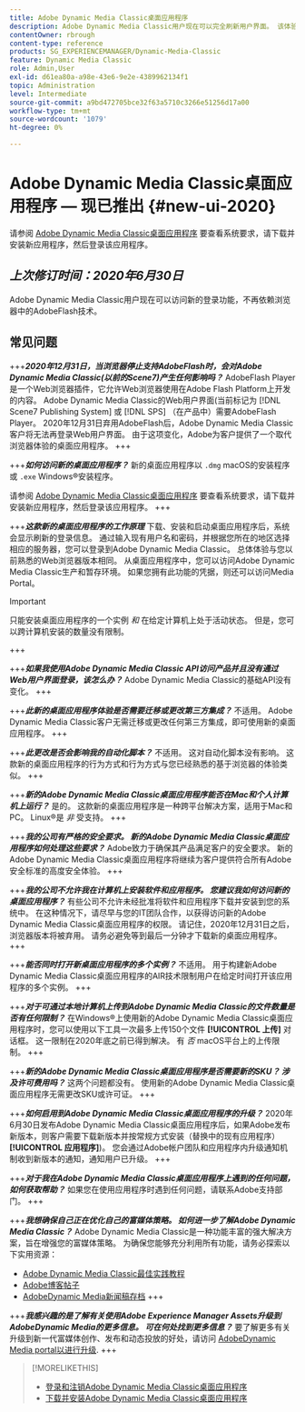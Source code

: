 ```yaml
---
title: Adobe Dynamic Media Classic桌面应用程序
description: Adobe Dynamic Media Classic用户现在可以完全刷新用户界面。 该体验提供了更新的登录功能，其中包含指向重要资源的链接，此外，此更新不再依赖于浏览器中的AdobeFlash技术。
contentOwner: rbrough
content-type: reference
products: SG_EXPERIENCEMANAGER/Dynamic-Media-Classic
feature: Dynamic Media Classic
role: Admin,User
exl-id: d61ea80a-a98e-43e6-9e2e-4389962134f1
topic: Administration
level: Intermediate
source-git-commit: a9bd472705bce32f63a5710c3266e51256d17a00
workflow-type: tm+mt
source-wordcount: '1079'
ht-degree: 0%

---
```


# Adobe Dynamic Media Classic桌面应用程序 — 现已推出 {#new-ui-2020}

请参阅 [Adobe Dynamic Media Classic桌面应用程序](/help/using/dynamic-media-classic-desktop-app.md) 要查看系统要求，请下载并安装新应用程序，然后登录该应用程序。

## _上次修订时间：2020年6月30日_

Adobe Dynamic Media Classic用户现在可以访问新的登录功能，不再依赖浏览器中的AdobeFlash技术。

## 常见问题

+++**_2020年12月31日，当浏览器停止支持AdobeFlash时，会对Adobe Dynamic Media Classic(以前的Scene7)产生任何影响吗？_**
AdobeFlash Player是一个Web浏览器插件，它允许Web浏览器使用在Adobe Flash Platform上开发的内容。 Adobe Dynamic Media Classic的Web用户界面(当前标记为 [!DNL Scene7 Publishing System] 或 [!DNL SPS] （在产品中）需要AdobeFlash Player。 2020年12月31日弃用AdobeFlash后，Adobe Dynamic Media Classic客户将无法再登录Web用户界面。 由于这项变化，Adobe为客户提供了一个取代浏览器体验的桌面应用程序。
+++

+++**_如何访问新的桌面应用程序？_**
新的桌面应用程序以 `.dmg` macOS的安装程序或 `.exe` Windows®安装程序。

请参阅 [Adobe Dynamic Media Classic桌面应用程序](/help/using/dynamic-media-classic-desktop-app.md) 要查看系统要求，请下载并安装新应用程序，然后登录该应用程序。
+++

<!-- NEWSLETTER IS DEAD The download links are also available by way of the [Adobe Dynamic Media Classic newsletter subscription page.](https://www.adobe.com/subscription/dynamic-media-newsletter.html) -->

+++**_这款新的桌面应用程序的工作原理_**
下载、安装和启动桌面应用程序后，系统会显示刷新的登录信息。 通过输入现有用户名和密码，并根据您所在的地区选择相应的服务器，您可以登录到Adobe Dynamic Media Classic。 总体体验与您以前熟悉的Web浏览器版本相同。 从桌面应用程序中，您可以访问Adobe Dynamic Media Classic生产和暂存环境。 如果您拥有此功能的凭据，则还可以访问Media Portal。

>[!IMPORTANT]
>
>只能安装桌面应用程序的一个实例 *和* 在给定计算机上处于活动状态。 但是，您可以跨计算机安装的数量没有限制。

+++

+++**_如果我使用Adobe Dynamic Media Classic API访问产品并且没有通过Web用户界面登录，该怎么办？_**
Adobe Dynamic Media Classic的基础API没有变化。
+++

+++**_此新的桌面应用程序体验是否需要迁移或更改第三方集成？_**
不适用。 Adobe Dynamic Media Classic客户无需迁移或更改任何第三方集成，即可使用新的桌面应用程序。
+++

+++**_此更改是否会影响我的自动化脚本？_**
不适用。 这对自动化脚本没有影响。 这款新的桌面应用程序的行为方式和行为方式与您已经熟悉的基于浏览器的体验类似。
+++

+++**_新的Adobe Dynamic Media Classic桌面应用程序能否在Mac和个人计算机上运行？_**
是的。 这款新的桌面应用程序是一种跨平台解决方案，适用于Mac和PC。 Linux®是 *非* 受支持。
+++

+++**_我的公司有严格的安全要求。 新的Adobe Dynamic Media Classic桌面应用程序如何处理这些要求？_**
Adobe致力于确保其产品满足客户的安全要求。 新的Adobe Dynamic Media Classic桌面应用程序将继续为客户提供符合所有Adobe安全标准的高度安全体验。
+++

+++**_我的公司不允许我在计算机上安装软件和应用程序。 您建议我如何访问新的桌面应用程序？_**
有些公司不允许未经批准将软件和应用程序下载并安装到您的系统中。 在这种情况下，请尽早与您的IT团队合作，以获得访问新的Adobe Dynamic Media Classic桌面应用程序的权限。 请记住，2020年12月31日之后，浏览器版本将被弃用。 请务必避免等到最后一分钟才下载新的桌面应用程序。
+++

+++**_能否同时打开新桌面应用程序的多个实例？_**
不适用。 用于构建新Adobe Dynamic Media Classic桌面应用程序的AIR技术限制用户在给定时间打开该应用程序的多个实例。
+++

+++**_对于可通过本地计算机上传到Adobe Dynamic Media Classic的文件数量是否有任何限制？_**
在Windows®上使用新的Adobe Dynamic Media Classic桌面应用程序时，您可以使用以下工具一次最多上传150个文件 **[!UICONTROL 上传]** 对话框。 这一限制在2020年底之前已得到解决。 有 *否* macOS平台上的上传限制。
+++

+++**_新的Adobe Dynamic Media Classic桌面应用程序是否需要新的SKU？ 涉及许可费用吗？_**
这两个问题都没有。 使用新的Adobe Dynamic Media Classic桌面应用程序无需更改SKU或许可证。
+++

+++**_如何启用到Adobe Dynamic Media Classic桌面应用程序的升级？_**
2020年6月30日发布Adobe Dynamic Media Classic桌面应用程序后，如果Adobe发布新版本，则客户需要下载新版本并按常规方式安装（替换中的现有应用程序） **[!UICONTROL 应用程序]**)。 您会通过Adobe帐户团队和应用程序内升级通知机制收到新版本的通知，通知用户已升级。
+++

+++**_对于我在Adobe Dynamic Media Classic桌面应用程序上遇到的任何问题，如何获取帮助？_**
如果您在使用应用程序时遇到任何问题，请联系Adobe支持部门。
+++

+++**_我想确保自己正在优化自己的富媒体策略。 如何进一步了解Adobe Dynamic Media Classic？_**
Adobe Dynamic Media Classic是一种功能丰富的强大解决方案，旨在增强您的富媒体策略。 为确保您能够充分利用所有功能，请务必探索以下实用资源：

* [Adobe Dynamic Media Classic最佳实践教程](https://experienceleague.adobe.com/docs/experience-manager-learn/dynamic-media-classic-tutorial/overview.html)
* [Adobe博客帖子](https://blog.adobe.com/)<!-- (https://blog.adobe.com/tag/dynamic-media/) -->
* [AdobeDynamic Media新闻稿存档](https://experienceleague.adobe.com/docs/dynamic-media-classic/using/dynamic-media-newsletter.html)
+++

<!-- HIDDEN AUGUST 2, 2021 BECAUSE THE NEWSLETTER WAS DISCONTINUED Plus, [subscribe to the Dynamic Media newsletter](https://www.adobe.com/subscription/dynamic-media-newsletter.html) to stay current on the latest news, information, training opportunities, powerful features available to you such as [Smart Imaging](https://experienceleague.adobe.com/docs/experience-manager-65/assets/dynamic/imaging-faq.html), and the complementary audit program. -->

+++**_我感兴趣的是了解有关使用Adobe Experience Manager Assets升级到AdobeDynamic Media的更多信息。 可在何处找到更多信息？_**
要了解更多有关升级到新一代富媒体创作、发布和动态投放的好处，请访问 [AdobeDynamic Media portal以进行升级](/help/using/upgrade.md).
+++

>[!MORELIKETHIS]
>
>* [登录和注销Adobe Dynamic Media Classic桌面应用程序](/help/using/signing-out.md)
>* [下载并安装Adobe Dynamic Media Classic桌面应用程序](/help/using/dynamic-media-classic-desktop-app.md)

<!-- SAVE - OLD LINK TO BEST PRACTICES GUIDE IN PDF https://www.adobe.com/content/dam/www/us/en/marketing/experience-manager-assets/dynamic-media/adobe-dynamic-media-classic-best-practices-guide.pdf -->